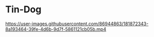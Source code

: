 # Tin-Dog
https://user-images.githubusercontent.com/86944863/181872343-8a193464-39fe-4d6b-9d7f-5861121cb05b.mp4
